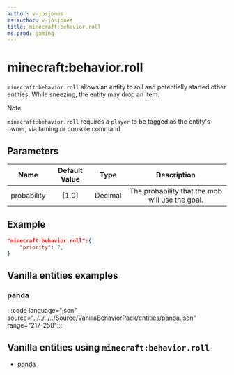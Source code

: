 ```yaml
---
author: v-josjones
ms.author: v-josjones
title: minecraft:behavior.roll
ms.prod: gaming
---
```


# minecraft:behavior.roll

`minecraft:behavior.roll` allows an entity to roll and potentially started other entities. While sneezing, the entity may drop an item.

> [!NOTE]
> `minecraft:behavior.roll` requires a `player` to be tagged as the entity's owner, via taming or console command.

## Parameters

|Name |Default Value  |Type  |Description  |
|:---------:|:---------:|:---------:|:---------:|
|probability| [1.0]| Decimal| The probability that the mob will use the goal. |

## Example

```json
"minecraft:behavior.roll":{
    "priority": 7,
}
```

## Vanilla entities examples

### panda

:::code language="json" source="../../../../Source/VanillaBehaviorPack/entities/panda.json" range="217-258":::

## Vanilla entities using `minecraft:behavior.roll`

- [panda](../../../../Source/VanillaBehaviorPack_Snippets/entities/panda.md)
